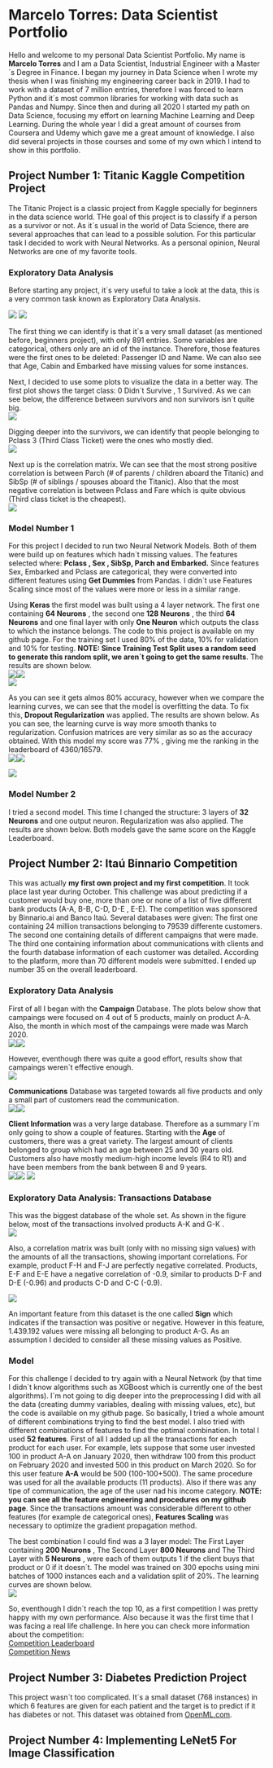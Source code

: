 # Marcelo Torres: Data Scientist Portfolio
Hello and welcome to my personal Data Scientist Portfolio. My name is **Marcelo Torres** and I am a Data Scientist, Industrial Engineer with a Master´s Degree in Finance. I began my journey in Data Science when I wrote my thesis when I was finishing my engineering career back in 2019. I had to work with a dataset of 7 million entries, therefore I was forced to learn Python and it´s most common libraries for working with data such as Pandas and Numpy. Since then and during all 2020 I started my path on Data Science, focusing my effort on learning Machine Learning and Deep Learning. During the whole year I did a great amount of courses from Coursera and Udemy which gave me a great amount of knowledge. I also did several projects in those courses and some of my own which I intend to show in this portfolio.
## Project Number 1: Titanic Kaggle Competition Project
The Titanic Project is a classic project from Kaggle specially for beginners in the data science world. THe goal of this project is to classify if a person as a survivor or not. As it´s usual in the world of Data Science, there are several approaches that can lead to a possible solution. For this particular task I decided to work with Neural Networks. As a personal opinion, Neural Networks are one of my favorite tools.  

### Exploratory Data Analysis
Before starting any project, it´s very useful to take a look at the data, this is a very common task known as Exploratory Data Analysis.  

![](/images/Describe.PNG)  ![](/images/DfTitanic.PNG)  

The first thing we can identify is that it´s a very small dataset (as mentioned before, beginners project), with only 891 entries. Some variables are categorical, others only are an id of the instance. Therefore, those features were the first ones to be deleted: Passenger ID and Name. We can also see that Age, Cabin and Embarked have missing values for some instances.

Next, I decided to use some plots to visualize the data in a better way. The first plot shows the target class: 0 Didn´t Survive , 1 Survived. As we can see below, the difference between survivors and non survivors isn´t quite big.  
![](/images/TitanicSurvived.PNG) 

Digging deeper into the survivors, we can identify that people belonging to Pclass 3 (Third Class Ticket) were the ones who mostly died.  
![](/images/TitanicByClass.PNG)

Next up is the correlation matrix. We can see that the most strong positive correlation is between Parch (# of parents / children aboard the Titanic) and SibSp (# of siblings / spouses aboard the Titanic). Also that the most negative correlation is between Pclass and Fare which is quite obvious (Third class ticket is the cheapest).  
![](/images/TitanicCorr.PNG)


### Model Number 1

For this project I decided to run two Neural Network Models. Both of them were build up on features which hadn´t missing values. The features selected where: **Pclass , Sex , SibSp, Parch and Embarked.** Since features Sex, Embarked and Pclass are categorical, they were converted into different features using **Get Dummies** from Pandas. I didn´t use Features Scaling since most of the values were more or less in a similar range.  
 
Using **Keras** the first model was built using a 4 layer network. The first one containing **64 Neurons** , the second one **128 Neurons** , the third **64 Neurons** and one final layer with only **One Neuron** which outputs the class to which the instance belongs. The code to this project is available on my github page. For the training set I used 80% of the data, 10% for validation and 10% for testing. **NOTE: Since Training Test Split uses a random seed to generate this random split, we aren´t going to get the same results**. The results are shown below.  
![](/images/TitanicG11.PNG)![](/images/TitanicG12.PNG)  
![](/images/CorrMat11.PNG) 

As you can see it gets almos 80% accuracy, however when we compare the learning curves, we can see that the model is overfitting the data. To fix this, **Dropout Regularization** was applied. The results are shown below. As you can see, the learning curve is way more smooth thanks to regularization. Confusion matrices are very similar as so as the accuracy obtained. With this model my score was 77% , giving me the ranking in the leaderboard of 4360/16579.  
![](/images/TitanicG21.PNG)![](/images/TitanicG22.PNG)  

![](/images/CorrMat12.PNG)


### Model Number 2

I tried a second model. This time I changed the structure: 3 layers of **32 Neurons** and one output neuron. Regularization was also applied. The results are shown below. Both models gave the same score on the Kaggle Leaderboard.  


## Project Number 2: Itaú Binnario Competition  
This was actually **my first own project and my first competition**. It took place last year during October. This challenge was about predicting if a customer would buy one, more than one or none of a list of five different bank products (A-A, B-B, C-D, D-E , E-E). The competition was sponsored by Binnario.ai and Banco Itaú. Several databases were given: The first one containing 24 million transactions belonging to 79539 differente customers. The second one containing details of different campaigns that were made. The third one containing information about communications with clients and the fourth database information of each customer was detailed. According to the platform, more than 70 different models were submitted. I ended up number 35 on the overall leaderboard.  

### Exploratory Data Analysis
First of all I began with the **Campaign** Database. The plots below show that campaings were focused on 4 out of 5 products, mainly on product A-A. Also, the month in which most of the campaings were made was March 2020.   
![](/images/Campañas1.PNG)![](/images/Campañas2.PNG)  

However, eventhough there was quite a good effort, results show that campaings weren´t effective enough.  
![](/images/Campañas3.PNG)

**Communications** Database was targeted towards all five products and only a small part of customers read the communication.  
![](/images/Comu1.png)![](/images/Comu2.png) 


**Client Information** was a very large database. Therefore as a summary I´m only going to show a couple of features. Starting with the **Age** of customers, there was a great variety. The largest amount of clients belonged to group which had an age between 25 and 30 years old. Customers also have mostly medium-high income levels (R4 to R1) and have been members from the bank between 8 and 9 years.  
![](/images/Consum1.jpg)![](/images/Consum2.jpg) ![](/images/Consumidores3.PNG) 

### Exploratory Data Analysis: Transactions Database  
This was the biggest database of the whole set. As shown in the figure below, most of the transactions involved products A-K and G-K .  
![](/images/Transac1.jpg)

Also, a correlation matrix was built (only with no missing sign values) with the amounts of all the transactions, showing important correlations. For example, product F-H and F-J are perfectly negative correlated. Products, E-F and E-E have a negative correlation of -0.9, similar to products D-F and D-E (-0.96) and products C-D and C-C (-0.9).  

![](/images/CorrMat.JPG)

An important feature from this dataset is the one called **Sign** which indicates if the transaction was positive or negative. However in this feature, 1.439.192 values were missing all belonging to product A-G. As an assumption I decided to consider all these missing values as Positive.


### Model  
For this challenge I decided to try again with a Neural Network (by that time I didn´t know algorithms such as XGBoost which is currently one of the best algorithms). I´m not going to dig deeper into the preprocessing I did with all the data (creating dummy variables, dealing with missing values, etc), but the code is available on my github page. So basically, I tried a whole amount of different combinations trying to find the best model. I also tried with different combinations of features to find the optimal combination. In total I used **52 features**. First of all I added up all the transactions for each product for each user. For example, lets suppose that some user invested 100 in product A-A on January 2020, then withdraw 100 from this product on February 2020 and invested 500 in this product on March 2020. So for this user feature **A-A** would be 500 (100-100+500). The same procedure was used for all the available products (11 products). Also if there was any tipe of communication, the age of the user nad his income category. **NOTE: you can see all the feature engineering and procedures on my github page**. Since the transactions amount was considerable different to other features (for example de categorical ones), **Features Scaling** was necessary to optimize the gradient propagation method.

The best combination I could find was a 3 layer model: The First Layer containing **200 Neurons** , The Second Layer **800 Neurons** and The Third Layer with **5 Neurons** , were each of them outputs 1 if the client buys that product or 0 if it doesn´t. The model was trained on 300 epochs using mini batches of 1000 instances each and a validation split of 20%. The learning curves are shown below.  
![](/images/ModelItau.JPG)


So, eventhough I didn´t reach the top 10, as a first competition I was pretty happy with my own performance. Also because it was the first time that I was facing a real life challenge. In here you can check more information about the competition:  
[Competition Leaderboard](https://binnario-prod.netlify.app/challenge/-MMDsMov6MVyOl3gDuOB)  
[Competition News](https://mundoenlinea.cl/2021/01/13/itau-desarrollara-modelo-para-anticiparse-a-las-proximas-transacciones-de-clientes-bancarios/)


## Project Number 3: Diabetes Prediction Project  
This project wasn´t too complicated. It´s a small dataset (768 instances) in which 6 features are given for each patient and the target is to predict if it has diabetes or not. This dataset was obtained from [OpenML.com](https://www.openml.org/).

## Project Number 4: Implementing LeNet5 For Image Classification
